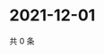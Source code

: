 # 2021-12-01

共 0 条

<!-- BEGIN WEIBO -->
<!-- 最后更新时间 Wed Dec 01 2021 19:07:41 GMT+0800 (China Standard Time) -->

<!-- END WEIBO -->
